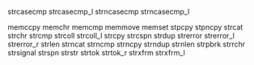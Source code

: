 strcasecmp
strcasecmp_l
strncasecmp
strncasecmp_l

memccpy
memchr
memcmp
memmove
memset
stpcpy
stpncpy
strcat
strchr
strcmp
strcoll
strcoll_l
strcpy
strcspn
strdup
strerror
strerror_l
strerror_r
strlen
strncat
strncmp
strncpy
strndup
strnlen
strpbrk
strrchr
strsignal
strspn
strstr
strtok
strtok_r
strxfrm
strxfrm_l
